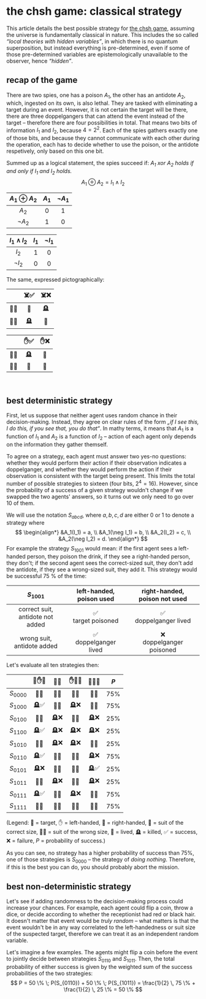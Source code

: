 # the chsh game: classical strategy
This article details the best possible strategy for [the chsh 
game](./chsh-game), assuming the universe is fundamentally classical in nature. 
This includes the so called _“local theories with hidden variables”_, in which 
there is no quantum superposition, but instead everything is pre-determined, 
even if some of those pre-determined variables are epistemologically 
unavailable to the observer, hence _“hidden”_.

## recap of the game
There are two spies, one has a poison $A_1$, the other has an antidote 
$A_2$, which, ingested on its own, is also lethal. They are tasked with 
eliminating a target during an event. However, it is not certain the target 
will be there, there are three doppelgangers that can attend the event instead 
of the target – therefore there are four possibilities in total. That means two 
bits of information $I_1$ and $I_2$, because $4 = 2^2$. Each of the spies 
gathers exactly one of those bits, and because they cannot communicate with 
each other during the operation, each has to decide whether to use the poison, 
or the antidote respetively, only based on this one bit.

Summed up as a logical statement, the spies succeed if: _$A_1$ xor $A_2$ holds 
if and only if $I_1$ and $I_2$ holds._
$$
A_1 \oplus A_2 = I_1 \wedge I_2
$$

<div class="cols">
<div>

| $A_1 \oplus A_2$ | $A_1$ | $\neg A_1$ |
|:----------------:|:-----:|:----------:|
|       $A_2$      |  $0$  |     $1$    |
|    $\neg A_2$    |  $1$  |     $0$    |

</div>
<div>

| $I_1 \wedge I_2$ | $I_1$ | $\neg I_1$ |
|:----------------:|:-----:|:----------:|
|       $I_2$      |  $1$  |     $0$    |
|    $\neg I_2$    |  $0$  |     $0$    |

</div>
</div>

The same, expressed pictographically:

<div class="cols">
<div>

|      | ☠️✅ | ☠️❌ |
|:----:|:---:|:---:|
| 🧪✅ | 🙎  | 🪦  |
| 🧪❌ | 🪦  | 🙎  |

</div>
<div>

|      | ✋✅ | ✋❌ |
|:----:|:----:|:----:|
| 🤵✅ |  🪦  |  🙎  |
| 🤵❌ |  🙎  |  🙎  |

</div>
</div>
<br />

## best deterministic strategy
First, let us suppose that neither agent uses random chance in their decision-making.
Instead, they agree on clear rules of the form _„if I see this, I do this, if you see
that, you do that“_. In mathy terms, it means that $A_1$ is a function of $I_1$ and
$A_2$ is a function of $I_2$ – action of each agent only depends on the information
they gather themself.

To agree on a strategy, each agent must answer two yes-no questions: whether they would
perform their action if their observation indicates a doppelganger, and whether they would
perform the action if their observation is consistent with the target being present. This
limits the total number of possible strategies to sixteen (four bits, $2^4 = 16$). However,
since the probability of a success of a given strategy wouldn't change if we swapped the two
agents' answers, so it turns out we only need to go over 10 of them.

We will use the notation $S_{abcd}$, where $a,b,c,d$ are either $0$ or $1$ to denote a strategy
where
$$
\begin{align*}
  &A_1(I_1) = a, \\
  &A_1(\neg I_1) = b, \\
  &A_2(I_2) = c, \\
  &A_2(\neg I_2) = d.
\end{align*}
$$
For example the strategy $S_{1001}$ would mean: if the first agent sees a left-handed person,
they poison the drink, if they see a right-handed person, they don't; if the second agent sees
the correct-sized suit, they don't add the antidote, if they see a wrong-sized suit, they add it.
This strategy would be successful 75 % of the time:

|     $S_{1001}$                         | left-handed, <br/> poison used | right-handed, <br/> poison not used |
|:--------------------------------------:|:------------------------------:|:-----------------------------------:|
| correct suit, <br/> antidote not added |  ✅ <br/> target poisoned      |  ✅ <br/> doppelganger lived        |
| wrong suit, <br/> antidote added       |  ✅ <br/> doppelganger lived   |  ❌ <br/> doppelganger poisoned     |

Let's evaluate all ten strategies then:

|            | 🎯✋🤵 | 🤚🤵 | ✋🧑‍💼 | 🤚🧑‍💼 |  $P$   |
|:----------:|:------:|:----:|:----:|:----:|:------:|
| $S_{0000}$ | 🙎❌   | 🙎✅ | 🙎✅ | 🙎✅ | $75\%$ |
| $S_{1000}$ | 🪦✅   | 🙎✅ | 🪦❌ | 🙎✅ | $75\%$ |
| $S_{0100}$ | 🙎❌   | 🪦❌ | 🙎✅ | 🪦❌ | $25\%$ |
| $S_{1100}$ | 🪦✅   | 🪦❌ | 🪦❌ | 🪦❌ | $25\%$ |
| $S_{1010}$ | 🙎❌   | 🪦❌ | 🪦❌ | 🙎✅ | $25\%$ |
| $S_{0110}$ | 🪦✅   | 🙎✅ | 🙎✅ | 🪦❌ | $75\%$ |
| $S_{0101}$ | 🪦❌   | 🙎❌ | 🙎❌ | 🪦✅ | $25\%$ |
| $S_{1011}$ | 🙎❌   | 🪦❌ | 🙎✅ | 🪦❌ | $25\%$ |
| $S_{0111}$ | 🪦✅   | 🙎✅ | 🪦❌ | 🙎✅ | $75\%$ |
| $S_{1111}$ | 🙎❌   | 🙎✅ | 🙎✅ | 🙎✅ | $75\%$ |

(Legend: 🎯 = target, ✋ = left-handed, 🤚 = right-handed, 🤵 = suit of the correct size, 🧑‍💼 = suit
of the wrong size, 🙎 = lived, 🪦 = killed, ✅ = success, ❌ = failure, $P$ = probability of success.)

As you can see, no strategy has a higher probability of success than $75\%$, one of those strategies
is $S_{0000}$ – the strategy of _doing nothing_. Therefore, if this is the best you can do, you should
probably abort the mission.

## best non-deterministic strategy
Let's see if adding randomness to the decision-making process could increase your chances. For example,
each agent could flip a coin, throw a dice, or decide according to whether the receptionist had red or
black hair. It doesn't matter that event would be _truly random_ – what matters is that the event wouldn't
be in any way correlated to the left-handedness or suit size of the suspected target, therefore we can
treat it as an independent random variable.

Let's imagine a few examples. The agents might flip a coin before the event to jointly decide between strategies $S_{0110}$ and $S_{1011}$. Then, the total probability of either success is given by the weighted sum of the success probabilities of the two strategies:
$$
  P = 50 \% \; P(S_{0110}) + 50 \% \; P(S_{1011})
  = \frac{1}{2} \, 75 \% + \frac{1}{2} \, 25 \%
  = 50 \%
$$
